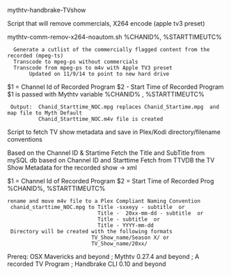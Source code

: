   mythtv-handbrake-TVshow

Script that will remove commercials, X264 encode (apple tv3 preset) 

mythtv-comm-remov-x264-noautom.sh   %CHANID%, %STARTTIMEUTC%

      Generate a cutlist of the commercially flagged content from the recorded (mpeg-ts)  
      Transcode to mpeg-ps without commercials
      Transcode from mpeg-ps to m4v with Apple TV3 preset
           Updated on 11/9/14 to point to new hard drive
 
   $1 = Channel Id of Recorded Program 
   $2 - Start Time of Recorded Program
   $1 is passed with Mythtv variable %CHANID% , %STARTTIMEUTC%
    
     Output:  Chanid_Starttime_NOC.mpg replaces Chanid_Startime.mpg  and map file to Myth Default
              Chanid_Starttime_NOC.m4v file is created

Script to fetch TV show metadata and save in Plex/Kodi directory/filename conventions

   Based on the Channel ID & Startime
   Fetch the Title and SubTitle from mySQL db based on Channel ID and Starttime
   Fetch from TTVDB the TV Show Metadata for the recorded show ->  xml
 
   $1 = Channel Id of Recorded Program
   $2 = Start Time of Recorded Prog
   %CHANID%, %STARTTIMEUTC%
 
    rename and move m4v file to a Plex Compliant Naming Convention
     chanid_starttime_NOC.mpg to Title -sxxeyy - subtitle  or
                                 Title -  20xx-mm-dd - subtitle  or
                                 Title - subtitle  or
                                 Title - YYYY-mm-dd
     Directory will be created with the following formats
                               TV_Show_name/Season X/ or
                               TV_Show_name/20xx/ 



Prereq: 
OSX Mavericks and beyond ;
Mythtv 0.27.4 and beyond ;
A recorded TV Program ;
 Handbrake CLI 0.10 and beyond



